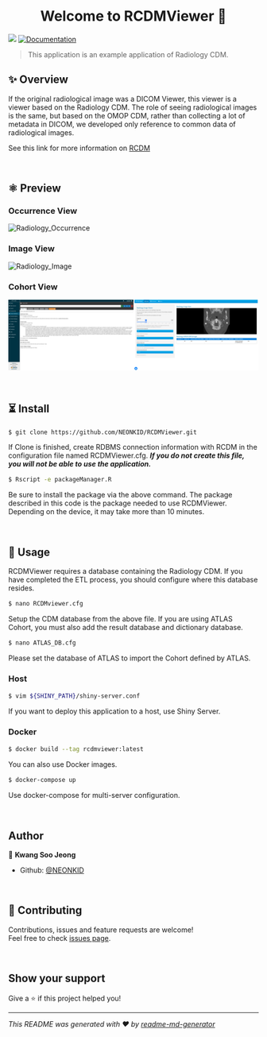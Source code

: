 <h1 align="center">Welcome to RCDMViewer 👋</h1>
<p>
  <img src="https://img.shields.io/badge/version-1.0-blue.svg?cacheSeconds=2592000" />
  <a href="https://github.com/NEONKID/RCDMViewer">
    <img alt="Documentation" src="https://img.shields.io/badge/documentation-yes-brightgreen.svg" target="_blank" />
  </a>
</p>

> This application is an example application of Radiology CDM.



## ✨ Overview

If the original radiological image was a DICOM Viewer, this viewer is a viewer based on the Radiology CDM. The role of seeing radiological images is the same, but based on the OMOP CDM, rather than collecting a lot of metadata in DICOM, we developed only reference to common data of radiological images.

See this link for more information on [RCDM](https://github.com/OHDSI/Radiology-CDM)

<br />


## ⚛ Preview

### Occurrence View
![Radiology_Occurrence](images/preview-occurrence.gif)

### Image View
![Radiology_Image](images/preview-image.gif)

### Cohort View
![Cohort_Image](images/preview-atlas-cohort.png)



<br />



## ⏳ Install

```bash
$ git clone https://github.com/NEONKID/RCDMViewer.git
```

If Clone is finished, create RDBMS connection information with RCDM in the configuration file named RCDMViewer.cfg. ***If you do not create this file, you will not be able to use the application.***



```bash
$ Rscript -e packageManager.R
```

Be sure to install the package via the above command. The package described in this code is the package needed to use RCDMViewer. Depending on the device, it may take more than 10 minutes.



<br />



## 🚀 Usage 

RCDMViewer requires a database containing the Radiology CDM. If you have completed the ETL process, you should configure where this database resides.

```bash
$ nano RCDMviewer.cfg
```

Setup the CDM database from the above file. If you are using ATLAS Cohort, you must also add the result database and dictionary database.

```bash
$ nano ATLAS_DB.cfg
```

Please set the database of ATLAS to import the Cohort defined by ATLAS.



### Host

```bash
$ vim ${SHINY_PATH}/shiny-server.conf
```

If you want to deploy this application to a host, use Shiny Server.



### Docker

```bash
$ docker build --tag rcdmviewer:latest
```

You can also use Docker images.

```bash
$ docker-compose up
```

Use docker-compose for multi-server configuration.



<br />

## Author

👤 **Kwang Soo Jeong**

* Github: [@NEONKID](https://github.com/NEONKID)



<br />



## 🤝 Contributing

Contributions, issues and feature requests are welcome!<br />Feel free to check [issues page](https://github.com/NEONKID/RCDMViewer/issues).



<br />



## Show your support

Give a ⭐️ if this project helped you!

***
_This README was generated with ❤️ by [readme-md-generator](https://github.com/kefranabg/readme-md-generator)_